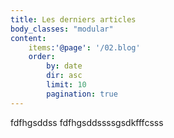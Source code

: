 ```yaml
---
title: Les derniers articles
body_classes: "modular"
content:
    items:'@page': '/02.blog'
    order:
        by: date
        dir: asc
        limit: 10
        pagination: true
---
```

fdfhgsddss
fdfhgsddssssgsdkfffcsss